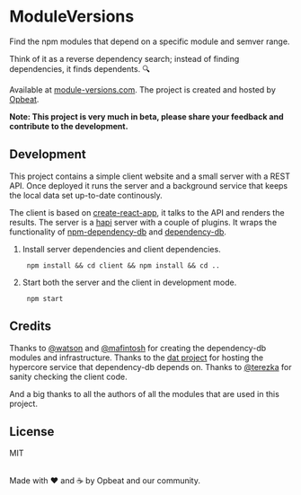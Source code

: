 # ModuleVersions

Find the npm modules that depend on a specific module and semver range.

Think of it as a reverse dependency search; instead of finding dependencies, it finds dependents. 🔍

Available at [module-versions.com](http://module-versions.com/). The project is created and hosted by [Opbeat](https://opbeat.com).

**Note: This project is very much in beta, please share your feedback and contribute to the development.**

## Development

This project contains a simple client website and a small server with a REST API. Once deployed it runs the server and a background service that keeps the local data set up-to-date continously.

The client is based on [create-react-app](https://github.com/facebookincubator/create-react-app), it talks to the API and renders the results. The server is a [hapi](https://hapijs.com/) server with a couple of plugins. It wraps the functionality of [npm-dependency-db](https://www.npmjs.com/package/npm-dependency-db) and [dependency-db](https://www.npmjs.com/package/dependency-db).

1. Install server dependencies and client dependencies.

		npm install && cd client && npm install && cd ..

2. Start both the server and the client in development mode.

		npm start


## Credits

Thanks to [@watson](https://github.com/watson) and [@mafintosh](https://github.com/mafintosh) for creating the dependency-db modules and infrastructure. Thanks to the [dat project](https://datproject.org/) for hosting the hypercore service that dependency-db depends on. Thanks to [@terezka](https://github.com/terezka) for sanity checking the client code.

And a big thanks to all the authors of all the modules that are used in this project.

## License

MIT

<br>Made with ♥️ and ☕️ by Opbeat and our community.
